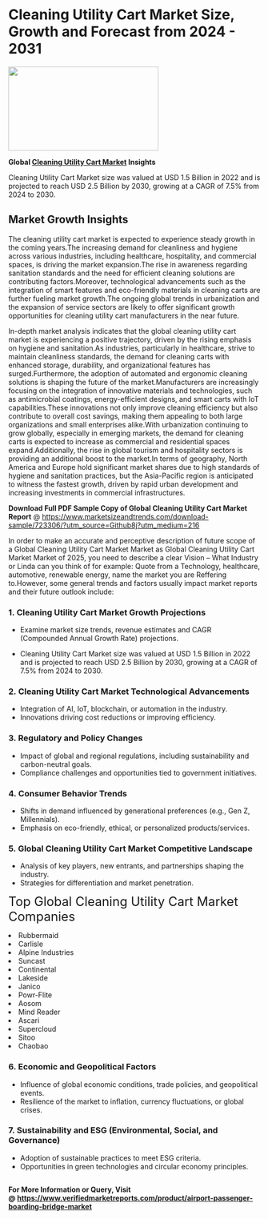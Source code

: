 <H1>Cleaning Utility Cart Market Size, Growth and Forecast from 2024 - 2031</H1><img class="aligncenter size-medium wp-image-584254" src="https://thirdeyenews.in/wp-content/uploads/2024/09/Global-Market-Research-300x168.jpeg" alt="" width="300" height="168" /><p><strong>Global&nbsp;<a href="https://www.marketsizeandtrends.com/download-sample/723306/?utm_source=Github8j?utm_medium=216">Cleaning Utility Cart Market</a> Insights</strong></p><p>Cleaning Utility Cart Market size was valued at USD 1.5 Billion in 2022 and is projected to reach USD 2.5 Billion by 2030, growing at a CAGR of 7.5% from 2024 to 2030.</p><p><h2>Market Growth Insights</h2> <p>The cleaning utility cart market is expected to experience steady growth in the coming years.The increasing demand for cleanliness and hygiene across various industries, including healthcare, hospitality, and commercial spaces, is driving the market expansion.The rise in awareness regarding sanitation standards and the need for efficient cleaning solutions are contributing factors.Moreover, technological advancements such as the integration of smart features and eco-friendly materials in cleaning carts are further fueling market growth.The ongoing global trends in urbanization and the expansion of service sectors are likely to offer significant growth opportunities for cleaning utility cart manufacturers in the near future.</p> <p>In-depth market analysis indicates that the global cleaning utility cart market is experiencing a positive trajectory, driven by the rising emphasis on hygiene and sanitation.As industries, particularly in healthcare, strive to maintain cleanliness standards, the demand for cleaning carts with enhanced storage, durability, and organizational features has surged.Furthermore, the adoption of automated and ergonomic cleaning solutions is shaping the future of the market.Manufacturers are increasingly focusing on the integration of innovative materials and technologies, such as antimicrobial coatings, energy-efficient designs, and smart carts with IoT capabilities.These innovations not only improve cleaning efficiency but also contribute to overall cost savings, making them appealing to both large organizations and small enterprises alike.With urbanization continuing to grow globally, especially in emerging markets, the demand for cleaning carts is expected to increase as commercial and residential spaces expand.Additionally, the rise in global tourism and hospitality sectors is providing an additional boost to the market.In terms of geography, North America and Europe hold significant market shares due to high standards of hygiene and sanitation practices, but the Asia-Pacific region is anticipated to witness the fastest growth, driven by rapid urban development and increasing investments in commercial infrastructures.<p><span class=""><strong>Download Full PDF Sample Copy of Global Cleaning Utility Cart Market Report</strong> @ <a href="https://www.marketsizeandtrends.com/download-sample/723306/?utm_source=Github8j?utm_medium=216" target="_blank">https://www.marketsizeandtrends.com/download-sample/723306/?utm_source=Github8j?utm_medium=216</a></span></p><p>In order to make an accurate and perceptive description of future scope of a Global&nbsp;Cleaning Utility Cart Market Market as Global&nbsp;Cleaning Utility Cart Market Market of 2025, you need to describe a clear Vision &ndash; What Industry or Linda can you think of for example: Quote from a Technology, healthcare, automotive, renewable energy, name the market you are Reffering to.However, some general trends and factors usually impact market reports and their future outlook include:</p><h3>1.&nbsp;<strong>Cleaning Utility Cart Market Growth Projections</strong></h3><ul><li>Examine market size trends, revenue estimates and CAGR (Compounded Annual Growth Rate) projections.</li><li><p>Cleaning Utility Cart Market size was valued at USD 1.5 Billion in 2022 and is projected to reach USD 2.5 Billion by 2030, growing at a CAGR of 7.5% from 2024 to 2030.</p></li></ul><h3>2.&nbsp;<strong>Cleaning Utility Cart Market Technological Advancements</strong></h3><ul><li>Integration of AI, IoT, blockchain, or automation in the industry.</li><li>Innovations driving cost reductions or improving efficiency.</li></ul><h3>3.&nbsp;<strong>Regulatory and Policy Changes</strong></h3><ul><li>Impact of global and regional regulations, including sustainability and carbon-neutral goals.</li><li>Compliance challenges and opportunities tied to government initiatives.</li></ul><h3>4.&nbsp;<strong>Consumer Behavior Trends</strong></h3><ul><li>Shifts in demand influenced by generational preferences (e.g., Gen Z, Millennials).</li><li>Emphasis on eco-friendly, ethical, or personalized products/services.</li></ul><h3>5.&nbsp;<strong>Global Cleaning Utility Cart Market Competitive Landscape</strong></h3><ul><li>Analysis of key players, new entrants, and partnerships shaping the industry.</li><li>Strategies for differentiation and market penetration.</li></ul><p data-pm-slice="1 1 []"><span style="color: inherit; font-family: inherit; font-size: 25px;">Top Global Cleaning Utility Cart Market Companies</span></p><div class="" data-test-id=""><p><li>Rubbermaid</li><li> Carlisle</li><li> Alpine Industries</li><li> Suncast</li><li> Continental</li><li> Lakeside</li><li> Janico</li><li> Powr-Flite</li><li> Aosom</li><li> Mind Reader</li><li> Ascari</li><li> Supercloud</li><li> Sitoo</li><li> Chaobao</li></p></div><h3>6.&nbsp;<strong>Economic and Geopolitical Factors</strong></h3><ul><li>Influence of global economic conditions, trade policies, and geopolitical events.</li><li>Resilience of the market to inflation, currency fluctuations, or global crises.</li></ul><h3>7.&nbsp;<strong>Sustainability and ESG (Environmental, Social, and Governance)</strong></h3><ul><li>Adoption of sustainable practices to meet ESG criteria.</li><li>Opportunities in green technologies and circular economy principles.</li></ul><h2><strong style="font-size: 14px;">For More Information or Query, Visit @&nbsp;</strong><a style="background-color: #ffffff; font-size: 14px;" href="https://www.marketsizeandtrends.com/report/cleaning-utility-cart-market/" target="_blank">https://www.verifiedmarketreports.com/product/airport-passenger-boarding-bridge-market</a></h2>